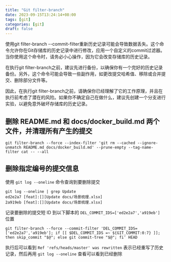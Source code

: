 ```yaml
---
title: "Git filter-branch"
date: 2023-09-15T13:24:14+08:00
tags: [git]
categories: [git]
draft: false
---
```


使用git filter-branch --commit-filter重新历史记录可能会导致数据丢失。这个命令允许你在Git存储库的历史记录中进行修改，应用一个自定义的commit过滤器。当你使用这个命令时，请务必小心操作，因为它会改变存储库的历史记录。

在执行git filter-branch之前，建议先进行备份，以确保你有一个完好的历史记录备份。另外，这个命令可能会导致一些副作用，如更改提交哈希值、移除或合并提交、删除部分文件等。

因此，在执行git filter-branch之前，请确保你已经理解了它的工作原理，并且在执行前考虑了潜在的风险。如果你不确定自己在做什么，建议先创建一个分支进行实验，以避免意外破坏存储库的历史记录。

## 删除 README.md 和 docs/docker_build.md 两个文件，并清理所有产生的提交

```shell
git filter-branch --force --index-filter 'git rm --cached --ignore-unmatch README.md docs/docker_build.md' --prune-empty --tag-name-filter cat -- --all
```

## 删除指定编号的提交信息

使用 `git log --oneline` 命令查询到要删除提交

```shell
git log --oneline | grep Update
ed2e2a7 [feat]:[][Update docs/场景梳理.xlsx]
2a919eb [feat]:[][Update docs/场景梳理.xlsx]
```

记录要删除的提交短 ID 到以下脚本的 `DEL_COMMIT_IDS=['ed2e2a7','a919eb']` 位置

```shell
git filter-branch --force --commit-filter 'DEL_COMMIT_IDS=['ed2e2a7','a919eb']; if [[ $DEL_COMMIT_IDS =~ ${GIT_COMMIT:0:7} ]]; then skip_commit "$@"; else git commit-tree "$@"; fi' HEAD
```

执行后可以看到 `Ref 'refs/heads/master' was rewritten` 表示已经重写了历史记录，然后再用 `git log --oneline` 查看可以看到已经删除
